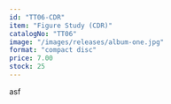 ```yaml
---
id: "TT06-CDR"
item: "Figure Study (CDR)"
catalogNo: "TT06"
image: "/images/releases/album-one.jpg"
format: "compact disc"
price: 7.00
stock: 25
---
```


asf